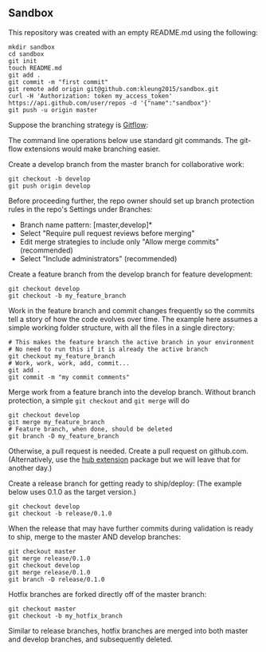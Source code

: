 ## Sandbox

This repository was created with an empty README.md using the following:
```
mkdir sandbox
cd sandbox
git init
touch README.md
git add .
git commit -m "first commit"
git remote add origin git@github.com:kleung2015/sandbox.git
curl -H 'Authorization: token my_access_token' https://api.github.com/user/repos -d '{"name":"sandbox"}'
git push -u origin master
```

Suppose the branching strategy is [Gitflow](https://www.atlassian.com/git/tutorials/comparing-workflows/gitflow-workflow):

The command line operations below use standard git commands. The git-flow extensions would make branching easier.

Create a develop branch from the master branch for collaborative work:
```
git checkout -b develop
git push origin develop
```

Before proceeding further, the repo owner should set up branch protection rules in the repo's Settings under Branches:
- Branch name pattern: [master,develop]*
- Select "Require pull request reviews before merging"
- Edit merge strategies to include only "Allow merge commits" (recommended)
- Select "Include administrators" (recommended)

Create a feature branch from the develop branch for feature development:
```
git checkout develop
git checkout -b my_feature_branch
```

Work in the feature branch and commit changes frequently so the  commits tell a story of how the code evolves over time. The example here assumes a simple working folder structure, with all the files in a single directory:
```
# This makes the feature branch the active branch in your environment
# No need to run this if it is already the active branch
git checkout my_feature_branch
# Work, work, work, add, commit...
git add .
git commit -m "my commit comments"
```

Merge work from a feature branch into the develop branch. Without branch protection, a simple `git checkout` and `git merge` will do
```
git checkout develop
git merge my_feature_branch
# Feature branch, when done, should be deleted
git branch -D my_feature_branch
```
Otherwise, a pull request is needed. Create a pull request on github.com. (Alternatively, use the [hub extension](https://hub.github.com/) package but we will leave that for another day.)

Create a release branch for getting ready to ship/deploy:
(The example below uses 0.1.0 as the target version.)
```
git checkout develop
git checkout -b release/0.1.0
```

When the release that may have further commits during validation is ready to ship, merge to the master AND develop branches:
```
git checkout master
git merge release/0.1.0
git checkout develop
git merge release/0.1.0
git branch -D release/0.1.0
```

Hotfix branches are forked directly off of the master branch:
```
git checkout master
git checkout -b my_hotfix_branch
```
Similar to release branches, hotfix branches are merged into both master and develop branches, and subsequently deleted.


